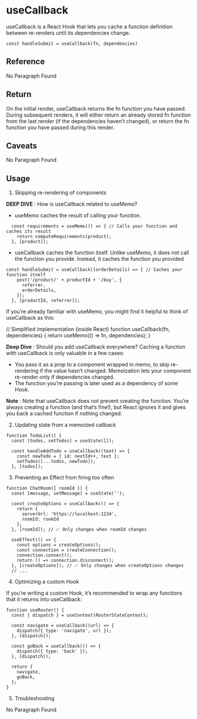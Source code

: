 # useCallback

useCallback is a React Hook that lets you cache a function definition between re-renders until its dependencies change.

```
const handleSubmit = useCallback(fn, dependencies)

```

## Reference

No Paragraph Found

## Return

On the initial render, useCallback returns the fn function you have passed.
During subsequent renders, it will either return an already stored fn  function from the last render (if the dependencies haven’t changed), or return the fn function you have passed during this render.

## Caveats

No Paragraph Found

## Usage

1. Skipping re-rendering of components

**DEEP DIVE** : How is useCallback related to useMemo?

- useMemo caches the result of calling your function.
```
  const requirements = useMemo(() => { // Calls your function and caches its result
    return computeRequirements(product);
  }, [product]);
```

- useCallback caches the function itself. Unlike useMemo, it does not call the function you provide. Instead, it caches the function you provided 
```
const handleSubmit = useCallback((orderDetails) => { // Caches your function itself
    post('/product/' + productId + '/buy', {
      referrer,
      orderDetails,
    });
  }, [productId, referrer]);

```

If you’re already familiar with useMemo, you might find it helpful to think of useCallback as this:

// Simplified implementation (inside React)
function useCallback(fn, dependencies) {
  return useMemo(() => fn, dependencies);
}

**Deep Dive** : Should you add useCallback everywhere? 
Caching a function with useCallback  is only valuable in a few cases:
- You pass it as a prop to a component wrapped in memo, to skip re-rendering if the value hasn’t changed. Memoization lets your component re-render only if dependencies changed.
- The function you’re passing is later used as a dependency of some Hook.

**Note** : Note that useCallback does not prevent creating the function. You’re always creating a function (and that’s fine!), but React ignores it and gives you back a cached function if nothing changed.

2. Updating state from a memoized callback

```
function TodoList() {
  const [todos, setTodos] = useState([]);

  const handleAddTodo = useCallback((text) => {
    const newTodo = { id: nextId++, text };
    setTodos([...todos, newTodo]);
  }, [todos]);
```

3. Preventing an Effect from firing too often

```
function ChatRoom({ roomId }) {
  const [message, setMessage] = useState('');

  const createOptions = useCallback(() => {
    return {
      serverUrl: 'https://localhost:1234',
      roomId: roomId
    };
  }, [roomId]); // ✅ Only changes when roomId changes

  useEffect(() => {
    const options = createOptions();
    const connection = createConnection();
    connection.connect();
    return () => connection.disconnect();
  }, [createOptions]); // ✅ Only changes when createOptions changes
  // ...
```

4. Optimizing a custom Hook

If you’re writing a custom Hook, it’s recommended to wrap any functions that it returns into useCallback:

```
function useRouter() {
  const { dispatch } = useContext(RouterStateContext);

  const navigate = useCallback((url) => {
    dispatch({ type: 'navigate', url });
  }, [dispatch]);

  const goBack = useCallback(() => {
    dispatch({ type: 'back' });
  }, [dispatch]);

  return {
    navigate,
    goBack,
  };
}
```

5. Troubleshooting 

No Paragraph Found
